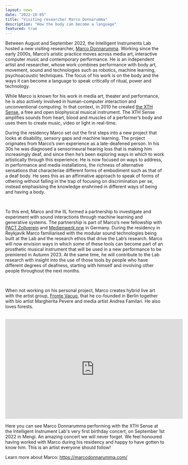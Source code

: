 ```yaml
---
layout: news
date: "2022-10-05"
title: "Visiting researcher Marco Donnarumma"
description: "How the body can become a language"
featured: true
---
```


<script>
import CaptionedImage from "../../components/Images/CaptionedImage.svelte"
</script>

Between August and September 2022, the Intelligent Instruments Lab hosted a new visiting researcher, <a href="https://marcodonnarumma.com/">Marco Donnarumma</a>. Working since the early 2000s, Marco’s aristic practice moves across media art, interactive computer music and contemporary performance. He is an independent artist and researcher, whose work combines performance with body art, movement, sound and technologies such as robotics, machine learning, psychoacoustic techniques. The focus of his work is on the body and the ways it can become a language to speak critically of ritual, power and technology.

<CaptionedImage
src="news/marco_lores-5228.jpg"
alt="A person smiling in the lab, yellow shelving system in background"
caption="Marco Donnarumma visiting the IIL"/>

While Marco is known for his work in media art, theater and performance, he is also actively involved in human-computer interaction and unconventional computing. In that context, in 2010 he created <a href="https://marcodonnarumma.com/works/xth-sense/">the XTH Sense</a>, a free and open biophysical musical instrument. The XTH Sense amplifies sounds from heart, blood and muscles of a performer’s body and uses them to create music, video or light in real-time.

<CaptionedImage
src="news/marco_lores-5243.jpg"
alt="A person holding tattoo covered left arm in front of the camera, sensors are attached"
caption="Marco wearing his instrument, the XTH Sense"/>

<CaptionedImage
src="news/marco_lores-5255.jpg"
alt="A person holding tattoo covered arms in front of the camera, squeezing the hands, sensors are attached to arms"
caption="When Marco moves, the XTH Sense picks up sounds caused by the contraction of muscles, amplifies and resamples them in real time according to gesture data"/>

During the residency Marco set out the first steps into a new project that looks at disability, sensory gaps and machine learning. The project originates from Marco’s own experience as a late-deafened person. In his 30s he was diagnosed a sensorineural hearing loss that is making him increasingly deaf, and since then he’s been exploring ways in which to work artistically through this experience. He is now focused on ways to address, in performance and media installations, the richness of alternative sensations that characterise different forms of embodiment such as that of a deaf body. He sees this as an affirmative approach to speak of forms of othering without falling in the trap of focusing on discrimination per se, instead emphasising the knowledge enshrined in different ways of being and having a body.

<br />

<CaptionedImage
src="news/marco_lores-5238.jpg"
alt="A person holding tattoo covered arms in front of their face, sensors are attached to their arms."
caption="The sensors will detect the tiniest movement in the arms"/>

To this end, Marco and the IIL formed a partnership to investigate and experiment with sound interactions through machine learning and generative systems. The partnership is part of Marco’s new fellowship with <a href="https://www.pact-zollverein.de/">PACT Zollverein</a> and <a href="https://www.medienwerk.nrw/en/homepage/">Medienwerk.nrw</a> in Germany. During the residency in Reykjavik Marco familiarised with the modular sound technologies being built at the Lab and the research ethos that drive the Lab’s research. Marco will now envision ways in which some of these tools can become part of an prosthetic musical instrument that will be used in a new performance to be premiered in Autumn 2023. At the same time, he will contribute to the Lab research with insight into the use of those tools by people who have different degrees of deafness, starting with himself and involving other people throughout the next months.

<br />

When not working on his personal project, Marco creates hybrid live art with the artist group, <a href="https://frontevacuo.com/">Fronte Vacuo</a>, that he co-founded in Berlin together with bio artist Margherita Pevere and media artist Andrea Familari. He also loves forests.

<br />

<iframe width="560" height="315" src="https://www.youtube.com/embed/fIlaCMQiM7s" title="YouTube video player" frameborder="0" allow="accelerometer; autoplay; clipboard-write; encrypted-media; gyroscope; picture-in-picture" allowfullscreen></iframe>
<br />

Here you can see Marco Donnarumma performing with the XTH Sense at the Intelligent Instrument Lab's very first birthday concert, on September 1st 2022 in Mengi. An amazing concert we will never forget. We feel honoured having worked with Marco during his residency and happy to have gotten to know him. This is an artist everyone should follow!

<CaptionedImage
src="news/marco_lores-5234.jpg"
alt="A black device connected to a velcro sensor"
caption="A close up of the XTH Sense, the instrument that Marco uses in the performance"/>

Learn more about Marco: 
https://marcodonnarumma.com/
